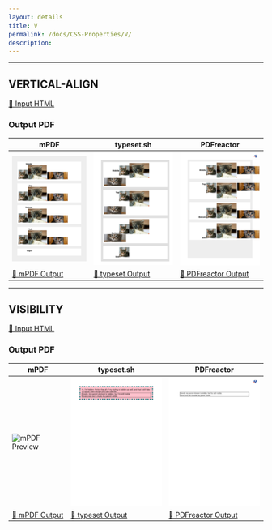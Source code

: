 ```yaml
---
layout: details
title: V
permalink: /docs/CSS-Properties/V/
description: 
---
```




<hr />

## VERTICAL-ALIGN

[📄 Input HTML](/html/CSS%20Properties/V/vertical-align.html)

### Output PDF

| mPDF | typeset.sh | PDFreactor |
|---------|---------|---------|
| ![mPDF Preview](mpdf__html_CSS_Properties_V_vertical-align.html.png) | ![typeset Preview](typeset__html_CSS_Properties_V_vertical-align.html.png) | ![PDFreactor Preview](pdfreactor__html_CSS_Properties_V_vertical-align.html.png) |
| [📕 mPDF Output](mpdf__html_CSS_Properties_V_vertical-align.html.pdf) | [📕 typeset Output](typeset__html_CSS_Properties_V_vertical-align.html.pdf) | [📕 PDFreactor Output](pdfreactor__html_CSS_Properties_V_vertical-align.html.pdf) |

<hr />

## VISIBILITY

[📄 Input HTML](/html/CSS%20Properties/V/visibility.html)

### Output PDF

| mPDF | typeset.sh | PDFreactor |
|---------|---------|---------|
| ![mPDF Preview](mpdf__html_CSS_Properties_V_visibility.html.png) | ![typeset Preview](typeset__html_CSS_Properties_V_visibility.html.png) | ![PDFreactor Preview](pdfreactor__html_CSS_Properties_V_visibility.html.png) |
| [📕 mPDF Output](mpdf__html_CSS_Properties_V_visibility.html.pdf) | [📕 typeset Output](typeset__html_CSS_Properties_V_visibility.html.pdf) | [📕 PDFreactor Output](pdfreactor__html_CSS_Properties_V_visibility.html.pdf) |


